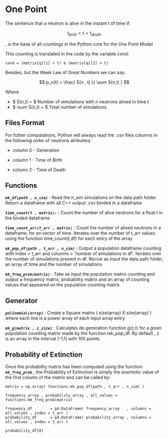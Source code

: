 # One Point

The sentence that a neutron is alive in the instant t of time if:

$$ t_{birth} < t < t_{death} $$

, is the base of all countings in the Python core for the One Point Model

This counting is translated in the code by the variable cond:

```{code}
cond = (matrix[q][1] < t) & (matrix[q][2] > t)
```

Besides, but the Week Law of Great Numbers we can say:

$$ p_n(t) = \frac{ S(n , t) }{ \sum S(n,t) } $$

Where

* $ S(n,t) = $ Number of simulations with $n$ neutrons alived in time $t$
* $ \sum S(n,t) = $ Total number of simulations 

## Files Format

For futher computations, Python will always read the .csv files columns in the following order of neutrons atributtes:

* column 0 - Generation

* column 1 - Time of Birth

* column 2 - Time of Death

## Functions

***`mk_df(path , n_sim)`*** : Read the n_sim simulations on the data path folder. Return a dataframe with all C++ output .csv binded in a dataframe  

***`time_count(t , matrix):`*** : Count the number of alive neutrons for a float t in the binded dataframe

***`time_count_arr(t_arr , matrix)`*** : Count the number of alived neutrons in a dataframe, for an vector of time. Iterates over the number of t_arr values using the function time_count(t,df) for each entry of the array

***`mk_pop_df(path , t_arr , n_sim)`*** : Output a population dataframe counting with index = t_arr and columns = 'number of simulations in df'. Iterates over the number of simulations present in df. Recive as input the data path folder, an array of time and the number of simulations
    
***`mk_freq_prob(matrix)`*** : Take as input the population matrix counting and output a frequency matrix, probability matrix and an array of counting values that appeared on the population counting matrix

## Generator

***`polinomial(array)`***  :  Create a Square matrix ( size(array) X size(array) ) where each line is a power array of each input array entry 

***`mk_g(matrix , z_size)`*** : Calculates de generation function g(z,t) for a given population counting matrix made by the function mk_pop_df. By default , z is an array in the interval [-1,1] with 100 points.

## Probability of Extinction

Once the probability matrix has been computed using the function ***`mk_freq_prob`*** , the Probability of Extinction is simply the assintotic value of the first column of the matrix and can be called by: 


```{code}
matrix = np.array( functions.mk_pop_df(path , t_arr , n_sim) )

frequency_array , probability_array , all_values = functions.mk_freq_prob(matrix)

frequency_df        = pd.DataFrame( frequency_array   , columns = all_values , index = t_arr )
probability_df      = pd.DataFrame( probability_array , columns = all_values , index = t_arr )

probability_df[0]
```